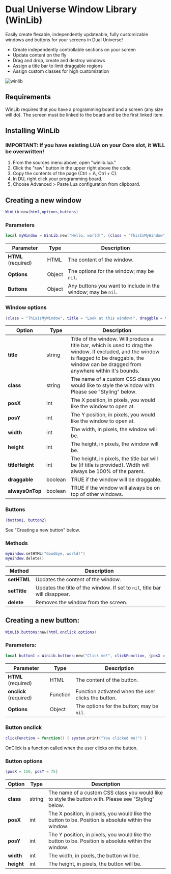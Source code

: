 # Dual Universe Window Library (WinLib)
Easily create flexable, independently updateable, fully customizable windows and buttons for your screens in Dual Universe!
* Create independently controllable sections on your screen
* Update content on the fly
* Drag and drop, create and destroy windows
* Assign a title bar to limit draggable regions
* Assign custom classes for high customization

![winlib](https://user-images.githubusercontent.com/7476963/99282992-07236700-27fa-11eb-8b77-bc749330678b.png)

## Requirements
WinLib requires that you have a programming board and a screen (any size will do). The screen must be linked to the board and be the first linked item.

## Installing WinLib
### IMPORTANT: If you have existing LUA on your Core slot, it WILL be overwritten!
1. From the sources menu above, open "winlib.lua."
2. Click the "raw" button in the upper right above the code.
3. Copy the contents of the page (Ctrl + A, Ctrl + C).
4. In DU, right click your programming board.
5. Choose Advanced > Paste Lua configuration from clipboard.

## Creating a new window
```lua
WinLib:new(html,options,buttons)
```
### Parameters
```lua
local myWindow = WinLib:new("Hello, world!", {class = "ThisIsMyWindow", title = "Look at this window!", draggble = true}, {button1, button2})
```
Parameter | Type | Description
-|-|-
**HTML** (required) | HTML | The content of the window.
**Options** | Object | The options for the window; may be `nil`.
**Buttons** | Object | Any buttons you want to include in the window; may be `nil`.

### Window options
```lua
{class = "ThisIsMyWindow", title = "Look at this window!", draggble = true}
```
Option | Type | Description 
-|-|-
**title** | string | Title of the window. Will produce a title bar, which is used to drag the window. If excluded, and the window is flagged to be draggable, the window can be dragged from anywhere within it's bounds.
**class** | string | The name of a custom CSS class you would like to style the window with. Please see "Styling" below.
**posX** | int | The X position, in pixels, you would like the window to open at.
**posY** | int | The Y position, in pixels, you would like the window to open at.
**width** | int | The width, in pixels, the window will be.
**height** | int | The height, in pixels, the window will be.
**titleHeight** | int | The height, in pixels, the title bar will be (if title is provided). Width will always be 100% of the parent.
**draggable** | boolean | TRUE if the window will be draggable.
**alwaysOnTop** | boolean | TRUE if the window will always be on top of other windows.

### Buttons
```lua
{button1, button2}
```
See "Creating a new button" below.

### Methods
```lua
myWindow.setHTML("Goodbye, world!")
myWindow.delete()
```
Method | Description
-|-
**setHTML** | Updates the content of the window.
**setTitle** | Updates the title of the window. If set to `nil`, title bar will disappear.
**delete** | Removes the window from the screen.

## Creating a new button:
```lua
WinLib.buttons:new(html,onclick,options)
```
### Parameters:
```lua
local button1 = WinLib.buttons:new("Click me!", clickFunction, {posX = 150, posY = 75})
```
Parameter | Type | Description
-|-|-
**HTML** (required) | HTML | The content of the button.
**onclick** (required) | Function | Function activated when the user clicks the button.
**Options** | Object | The options for the button; may be `nil`.

### Button onclick
```lua
clickFunction = function() { system.print("You clicked me!") }
```
OnClick is a function called when the user clicks on the button.

### Button options
```lua
{posX = 150, posY = 75}
```
Option | Type | Description 
-|-|-
**class** | string | The name of a custom CSS class you would like to style the button with. Please see "Styling" below.
**posX** | int | The X position, in pixels, you would like the button to be. Position is absolute within the window.
**posY** | int | The Y position, in pixels, you would like the button to be. Position is absolute within the window.
**width** | int | The width, in pixels, the button will be.
**height** | int | The height, in pixels, the button will be.

